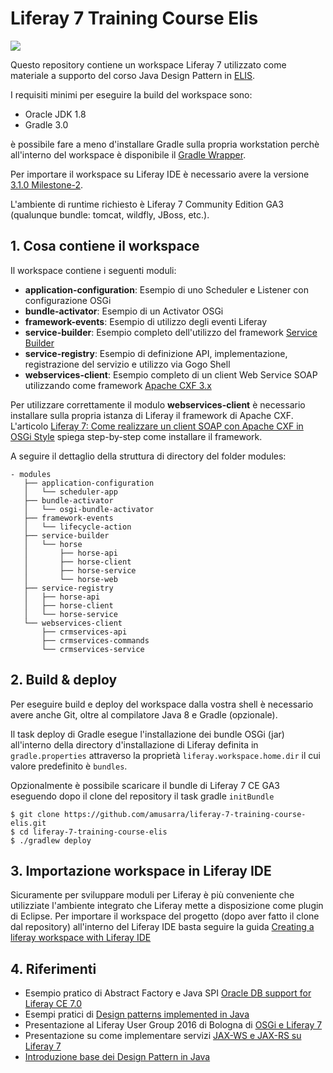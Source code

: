 # Liferay 7 Training Course Elis

![](https://travis-ci.org/amusarra/liferay-7-training-course-elis.svg?branch=master)

Questo repository contiene un workspace Liferay 7 utilizzato come materiale a supporto del corso Java Design Pattern in [ELIS](http://www.elis.org).

I requisiti minimi per eseguire la build del workspace sono:

* Oracle JDK 1.8
* Gradle 3.0

è possibile fare a meno d'installare Gradle sulla propria workstation perchè all'interno del workspace è disponibile il [Gradle Wrapper](https://docs.gradle.org/current/userguide/gradle_wrapper.html).

Per importare il workspace su Liferay IDE è necessario avere la versione [3.1.0 Milestone-2](https://web.liferay.com/it/downloads/liferay-projects/liferay-ide).

L'ambiente di runtime richiesto è Liferay 7 Community Edition GA3 (qualunque bundle: tomcat, wildfly, JBoss, etc.).

## 1. Cosa contiene il workspace
Il workspace contiene i seguenti moduli:

* __application-configuration__: Esempio di uno Scheduler e Listener con configurazione OSGi
* __bundle-activator__: Esempio di un Activator OSGi
* __framework-events__: Esempio di utilizzo degli eventi Liferay
* __service-builder__: Esempio completo dell'utilizzo del framework [Service Builder](https://dev.liferay.com/develop/tutorials/-/knowledge_base/7-0/what-is-service-builder)
* __service-registry__: Esempio di definizione API, implementazione, registrazione del servizio e utilizzo via Gogo Shell
* __webservices-client__: Esempio completo di un client Web Service SOAP utilizzando come framework [Apache CXF 3.x](http://cxf.apache.org)

Per utilizzare correttamente il modulo __webservices-client__ è necessario installare sulla propria istanza di Liferay il framework di Apache CXF. L'articolo [Liferay 7: Come realizzare un client SOAP con Apache CXF in OSGi Style](https://www.dontesta.it/2016/07/19/liferay-7-come-realizzare-un-client-soap-apache-cxf-osgi-style/) spiega step-by-step come installare il framework.

A seguire il dettaglio della struttura di directory del folder modules:

```
- modules
   ├── application-configuration
   │   └── scheduler-app
   ├── bundle-activator
   │   └── osgi-bundle-activator
   ├── framework-events
   │   └── lifecycle-action
   ├── service-builder
   │   └── horse
   │       ├── horse-api
   │       ├── horse-client
   │       ├── horse-service
   │       └── horse-web
   ├── service-registry
   │   ├── horse-api
   │   ├── horse-client
   │   └── horse-service
   └── webservices-client
       ├── crmservices-api
       ├── crmservices-commands
       └── crmservices-service
```

## 2. Build & deploy
Per eseguire build e deploy del workspace dalla vostra shell è necessario avere anche Git, oltre al compilatore Java 8 e Gradle (opzionale).

Il task deploy di Gradle esegue l'installazione dei bundle OSGi (jar) all'interno della directory d'installazione di Liferay definita in `gradle.properties` attraverso la proprietà `liferay.workspace.home.dir` il cui valore predefinito è `bundles`.

Opzionalmente è possibile scaricare il bundle di Liferay 7 CE GA3 eseguendo dopo il clone del repository il task gradle `initBundle`

```
$ git clone https://github.com/amusarra/liferay-7-training-course-elis.git
$ cd liferay-7-training-course-elis
$ ./gradlew deploy
```

## 3. Importazione workspace in Liferay IDE
Sicuramente per sviluppare moduli per Liferay è più conveniente che utilizziate l'ambiente integrato che Liferay mette a disposizione come plugin di Eclipse. Per importare il workspace del progetto (dopo aver fatto il clone dal repository) all'interno del Liferay IDE basta seguire la guida [Creating a liferay workspace with Liferay IDE]( https://dev.liferay.com/develop/tutorials/-/knowledge_base/7-0/creating-a-liferay-workspace-with-liferay-ide)

## 4. Riferimenti
* Esempio pratico di Abstract Factory e Java SPI [Oracle DB support for Liferay CE 7.0](https://github.com/amusarra/liferay-portal-oracledb-support)
* Esempi pratici di [Design patterns implemented in Java](https://github.com/amusarra/java-design-patterns)
* Presentazione al Liferay User Group 2016 di Bologna di [OSGi e Liferay 7](https://www.slideshare.net/amusarra/osgi-e-liferay-7)
* Presentazione su come implementare servizi [JAX-WS e JAX-RS su Liferay 7](https://www.slideshare.net/amusarra/jaxws-e-jaxrs)
* [Introduzione base dei Design Pattern in Java](https://www.slideshare.net/amusarra/corso-introduttivo-di-design-pattern-in-java-per-elis-1)
